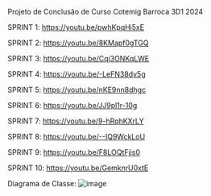 Projeto de Conclusão de Curso Cotemig Barroca 3D1 2024


SPRINT 1: https://youtu.be/pwhKpqHi5xE

SPRINT 2: https://youtu.be/8KMapf0gTGQ

SPRINT 3: https://youtu.be/Cqi3ONKqLWE

SPRINT 4: https://youtu.be/-LeFN38dy5g

SPRINT 5: https://youtu.be/nKE9nn8dhgc

SPRINT 6: https://youtu.be/JJ9pl1r-10g

SPRINT 7: https://youtu.be/9-hRqhKXrLY

SPRINT 8: https://youtu.be/--IQ9WckLoU

SPRINT 9: https://youtu.be/F8LOQtFjjs0

SPRINT 10: https://youtu.be/GemknrU0xtE

Diagrama de Classe: ![image](https://github.com/user-attachments/assets/6248073a-6456-4160-bab1-3950f4b6667c)

